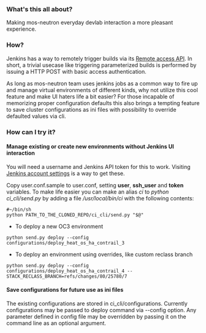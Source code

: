 ### What's this all about?
Making mos-neutron everyday devlab interaction a more pleasant experience.

### How?
Jenkins has a way to remotely trigger builds via its [Remote access API](https://wiki.jenkins-ci.org/display/JENKINS/Remote+access+API).
In short, a trivial usecase like triggering parameterized builds is performed by issuing a HTTP POST with basic access authentication.

As long as mos-neutron team uses jenkins jobs as a common way to fire up and manage virtual environments of different kinds, why
not utilize this cool feature and make UI haters life a bit easier? For those incapable of memorizing proper configuration defaults this
also brings a tempting feature to save cluster configurations as ini files with possibility to override defaulted values via cli.

### How can I try it?

#### Manage existing or create new environments without Jenkins UI interaction
You will need a username and Jenkins API token for this to work. Visiting [Jenkins account settings](http://networking-ci.vm.mirantis.net:8080/me/configure)
is a way to get these.

Copy user.conf.sample to user.conf, setting  **user**, **ssh_user** and **token** variables.
To make life easier you can make an alias *ci* to *python ci_cli/send.py* by adding a file */usr/local/bin/ci* with the following contents:

```
#~/bin/sh
python PATH_TO_THE_CLONED_REPO/ci_cli/send.py "$@"
```

* To deploy a new OC3 environment

`python send.py deploy --config configurations/deploy_heat_os_ha_contrail_3`

* To deploy an environment using overrides, like custom reclass branch

`python send.py deploy --config configurations/deploy_heat_os_ha_contrail_4 --STACK_RECLASS_BRANCH=refs/changes/80/25780/7`

#### Save configurations for future use as ini files
The existing configurations are stored in ci_cli/configurations.
Currently configurations may be passed to deploy command via --config option. Any parameter defined in config file may be overridden
by passing it on the command line as an optional argument.
